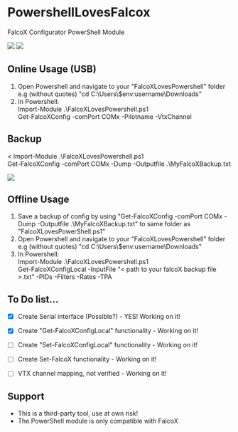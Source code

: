 # PowershellLovesFalcox
FalcoX Configurator PowerShell Module

<img src='https://github.com/tedelm/PowershellFalcox/blob/master/img/GetOnline.PNG'>
<img src='https://github.com/tedelm/PowershellFalcox/blob/master/img/GetLocal.PNG'>


## Online Usage (USB)
1. Open Powershell and navigate to your "FalcoXLovesPowershell" folder </br> e.g (without quotes) "cd C:\Users\\$env:username\Downloads\"
2. In Powershell:</br>
Import-Module .\FalcoXLovesPowershell.ps1 </br>
Get-FalcoXConfig -comPort COMx -Pilotname -VtxChannel

## Backup </br>
<
Import-Module .\FalcoXLovesPowershell.ps1 </br>
Get-FalcoXConfig -comPort COMx -Dump -Outputfile .\MyFalcoXBackup.txt
>
<img src='https://github.com/tedelm/PowershellFalcox/blob/master/img/GetBackup.PNG'>

## Offline Usage
1. Save a backup of config by using "Get-FalcoXConfig -comPort COMx -Dump -Outputfile .\MyFalcoXBackup.txt" to same folder as "FalcoXLovesPowerShell.ps1"
2. Open Powershell and navigate to your "FalcoXLovesPowershell" folder </br> e.g (without quotes) "cd C:\Users\\$env:username\Downloads\"
3. In Powershell:</br>
Import-Module .\FalcoXLovesPowershell.ps1 </br>
Get-FalcoXConfigLocal -InputFile "< path to your falcoX backup file >.txt"  -PIDs -Filters -Rates -TPA</br>



## To Do list...
- [x]  Create Serial interface (Possible?) - YES! Working on it!
- [x]  Create "Get-FalcoXConfigLocal" functionality - Working on it!
- [ ]  Create "Set-FalcoXConfigLocal" functionality - Working on it!
- [ ]  Create Set-FalcoX functionality - Working on it!
- [ ]  VTX channel mapping, not verified - Working on it!


## Support
* This is a third-party tool, use at own risk!
* The PowerShell module is only compatible with FalcoX